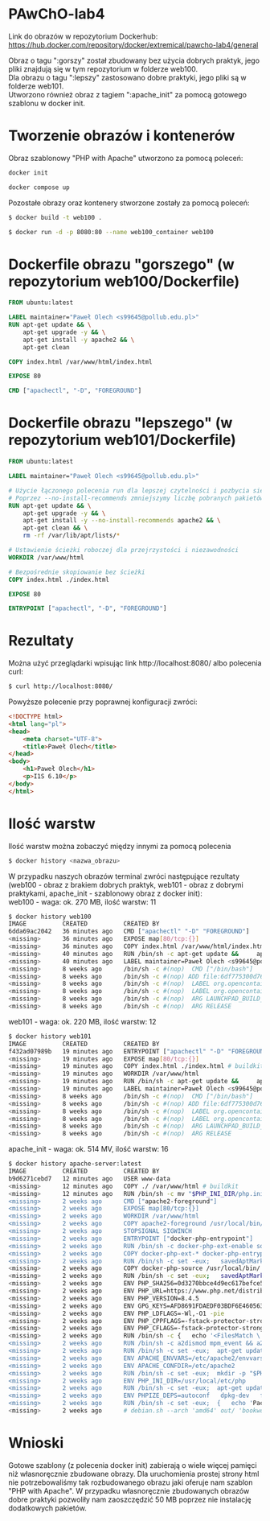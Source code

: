 # PAwChO-lab4

Link do obrazów w repozytorium Dockerhub: https://hub.docker.com/repository/docker/extremical/pawcho-lab4/general

Obraz o tagu ":gorszy" został zbudowany bez użycia dobrych praktyk, jego pliki znajdują się w tym repozytorium w folderze web100.\
Dla obrazu o tagu ":lepszy" zastosowano dobre praktyki, jego pliki są w folderze web101. \
Utworzono również obraz z tagiem ":apache_init" za pomocą gotowego szablonu w docker init.

# Tworzenie obrazów i kontenerów

Obraz szablonowy "PHP with Apache" utworzono za pomocą poleceń:
```bash
docker init
```
```bash
docker compose up
``` 

Pozostałe obrazy oraz kontenery stworzone zostały za pomocą poleceń:
```bash
$ docker build -t web100 .
```
```bash
$ docker run -d -p 8080:80 --name web100_container web100
```

# Dockerfile obrazu "gorszego" (w repozytorium web100/Dockerfile)

```dockerfile
FROM ubuntu:latest

LABEL maintainer="Paweł Olech <s99645@pollub.edu.pl>"
RUN apt-get update && \
    apt-get upgrade -y && \
    apt-get install -y apache2 && \
    apt-get clean

COPY index.html /var/www/html/index.html

EXPOSE 80

CMD ["apachectl", "-D", "FOREGROUND"]
```

# Dockerfile obrazu "lepszego" (w repozytorium web101/Dockerfile)

```dockerfile
FROM ubuntu:latest

LABEL maintainer="Paweł Olech <s99645@pollub.edu.pl>"

# Użycie łączonego polecenia run dla lepszej czytelności i pozbycia się ewentualnych błędów
# Poprzez --no-install-recommends zmniejszymy liczbę pobranych pakietów
RUN apt-get update && \
    apt-get upgrade -y && \
    apt-get install -y --no-install-recommends apache2 && \
    apt-get clean && \
    rm -rf /var/lib/apt/lists/*

# Ustawienie ścieżki roboczej dla przejrzystości i niezawodności
WORKDIR /var/www/html

# Bezpośrednie skopiowanie bez ścieżki
COPY index.html ./index.html

EXPOSE 80

ENTRYPOINT ["apachectl", "-D", "FOREGROUND"]
```

# Rezultaty

Można użyć przeglądarki wpisując link http://localhost:8080/ albo polecenia curl:
```bash
$ curl http://localhost:8080/
```
Powyższe polecenie przy poprawnej konfiguracji zwróci:
```html
<!DOCTYPE html>
<html lang="pl">
<head>
    <meta charset="UTF-8">
    <title>Paweł Olech</title>
</head>
<body>
    <h1>Paweł Olech</h1>
    <p>I1S 6.10</p>
</body>
</html>
```

# Ilość warstw

Ilość warstw można zobaczyć między innymi za pomocą polecenia
```bash
$ docker history <nazwa_obrazu>
```
W przypadku naszych obrazów terminal zwróci następujące rezultaty (web100 - obraz z brakiem dobrych praktyk, web101 - obraz z dobrymi praktykami, apache_init - szablonowy obraz z docker init):\
web100 - waga: ok. 270 MB, ilość warstw: 11
```bash
$ docker history web100
IMAGE          CREATED          CREATED BY                                      SIZE      COMMENT
6dda69ac2042   36 minutes ago   CMD ["apachectl" "-D" "FOREGROUND"]             0B        buildkit.dockerfile.v0
<missing>      36 minutes ago   EXPOSE map[80/tcp:{}]                           0B        buildkit.dockerfile.v0
<missing>      36 minutes ago   COPY index.html /var/www/html/index.html # b…   177B      buildkit.dockerfile.v0
<missing>      40 minutes ago   RUN /bin/sh -c apt-get update &&     apt-get…   191MB     buildkit.dockerfile.v0
<missing>      40 minutes ago   LABEL maintainer=Paweł Olech <s99645@pollub.…   0B        buildkit.dockerfile.v0
<missing>      8 weeks ago      /bin/sh -c #(nop)  CMD ["/bin/bash"]            0B        
<missing>      8 weeks ago      /bin/sh -c #(nop) ADD file:6df775300d76441aa…   78.1MB    
<missing>      8 weeks ago      /bin/sh -c #(nop)  LABEL org.opencontainers.…   0B        
<missing>      8 weeks ago      /bin/sh -c #(nop)  LABEL org.opencontainers.…   0B        
<missing>      8 weeks ago      /bin/sh -c #(nop)  ARG LAUNCHPAD_BUILD_ARCH     0B        
<missing>      8 weeks ago      /bin/sh -c #(nop)  ARG RELEASE                  0B        
```
web101 - waga: ok. 220 MB, ilość warstw: 12
```bash
$ docker history web101
IMAGE          CREATED          CREATED BY                                      SIZE      COMMENT
f432ad07989b   19 minutes ago   ENTRYPOINT ["apachectl" "-D" "FOREGROUND"]      0B        buildkit.dockerfile.v0
<missing>      19 minutes ago   EXPOSE map[80/tcp:{}]                           0B        buildkit.dockerfile.v0
<missing>      19 minutes ago   COPY index.html ./index.html # buildkit         177B      buildkit.dockerfile.v0
<missing>      19 minutes ago   WORKDIR /var/www/html                           0B        buildkit.dockerfile.v0
<missing>      19 minutes ago   RUN /bin/sh -c apt-get update &&     apt-get…   142MB     buildkit.dockerfile.v0
<missing>      19 minutes ago   LABEL maintainer=Paweł Olech <s99645@pollub.…   0B        buildkit.dockerfile.v0
<missing>      8 weeks ago      /bin/sh -c #(nop)  CMD ["/bin/bash"]            0B        
<missing>      8 weeks ago      /bin/sh -c #(nop) ADD file:6df775300d76441aa…   78.1MB    
<missing>      8 weeks ago      /bin/sh -c #(nop)  LABEL org.opencontainers.…   0B        
<missing>      8 weeks ago      /bin/sh -c #(nop)  LABEL org.opencontainers.…   0B        
<missing>      8 weeks ago      /bin/sh -c #(nop)  ARG LAUNCHPAD_BUILD_ARCH     0B        
<missing>      8 weeks ago      /bin/sh -c #(nop)  ARG RELEASE                  0B 
```
apache_init - waga: ok. 514 MV, ilość warstw: 16
```bash
$ docker history apache-server:latest 
IMAGE          CREATED          CREATED BY                                      SIZE      COMMENT
b9d6271cebd7   12 minutes ago   USER www-data                                   0B        buildkit.dockerfile.v0
<missing>      12 minutes ago   COPY ./ /var/www/html # buildkit                1.11kB    buildkit.dockerfile.v0
<missing>      12 minutes ago   RUN /bin/sh -c mv "$PHP_INI_DIR/php.ini-prod…   69kB      buildkit.dockerfile.v0
<missing>      2 weeks ago      CMD ["apache2-foreground"]                      0B        buildkit.dockerfile.v0
<missing>      2 weeks ago      EXPOSE map[80/tcp:{}]                           0B        buildkit.dockerfile.v0
<missing>      2 weeks ago      WORKDIR /var/www/html                           0B        buildkit.dockerfile.v0
<missing>      2 weeks ago      COPY apache2-foreground /usr/local/bin/ # bu…   1.35kB    buildkit.dockerfile.v0
<missing>      2 weeks ago      STOPSIGNAL SIGWINCH                             0B        buildkit.dockerfile.v0
<missing>      2 weeks ago      ENTRYPOINT ["docker-php-entrypoint"]            0B        buildkit.dockerfile.v0
<missing>      2 weeks ago      RUN /bin/sh -c docker-php-ext-enable sodium …   17B       buildkit.dockerfile.v0
<missing>      2 weeks ago      COPY docker-php-ext-* docker-php-entrypoint …   7.21kB    buildkit.dockerfile.v0
<missing>      2 weeks ago      RUN /bin/sh -c set -eux;   savedAptMark="$(a…   59.4MB    buildkit.dockerfile.v0
<missing>      2 weeks ago      COPY docker-php-source /usr/local/bin/ # bui…   587B      buildkit.dockerfile.v0
<missing>      2 weeks ago      RUN /bin/sh -c set -eux;   savedAptMark="$(a…   14.1MB    buildkit.dockerfile.v0
<missing>      2 weeks ago      ENV PHP_SHA256=0d3270bbce4d9ec617befce52458b…   0B        buildkit.dockerfile.v0
<missing>      2 weeks ago      ENV PHP_URL=https://www.php.net/distribution…   0B        buildkit.dockerfile.v0
<missing>      2 weeks ago      ENV PHP_VERSION=8.4.5                           0B        buildkit.dockerfile.v0
<missing>      2 weeks ago      ENV GPG_KEYS=AFD8691FDAEDF03BDF6E460563F15A9…   0B        buildkit.dockerfile.v0
<missing>      2 weeks ago      ENV PHP_LDFLAGS=-Wl,-O1 -pie                    0B        buildkit.dockerfile.v0
<missing>      2 weeks ago      ENV PHP_CPPFLAGS=-fstack-protector-strong -f…   0B        buildkit.dockerfile.v0
<missing>      2 weeks ago      ENV PHP_CFLAGS=-fstack-protector-strong -fpi…   0B        buildkit.dockerfile.v0
<missing>      2 weeks ago      RUN /bin/sh -c {   echo '<FilesMatch \.php$>…   237B      buildkit.dockerfile.v0
<missing>      2 weeks ago      RUN /bin/sh -c a2dismod mpm_event && a2enmod…   68B       buildkit.dockerfile.v0
<missing>      2 weeks ago      RUN /bin/sh -c set -eux;  apt-get update;  a…   49.8MB    buildkit.dockerfile.v0
<missing>      2 weeks ago      ENV APACHE_ENVVARS=/etc/apache2/envvars         0B        buildkit.dockerfile.v0
<missing>      2 weeks ago      ENV APACHE_CONFDIR=/etc/apache2                 0B        buildkit.dockerfile.v0
<missing>      2 weeks ago      RUN /bin/sh -c set -eux;  mkdir -p "$PHP_INI…   0B        buildkit.dockerfile.v0
<missing>      2 weeks ago      ENV PHP_INI_DIR=/usr/local/etc/php              0B        buildkit.dockerfile.v0
<missing>      2 weeks ago      RUN /bin/sh -c set -eux;  apt-get update;  a…   316MB     buildkit.dockerfile.v0
<missing>      2 weeks ago      ENV PHPIZE_DEPS=autoconf   dpkg-dev   file  …   0B        buildkit.dockerfile.v0
<missing>      2 weeks ago      RUN /bin/sh -c set -eux;  {   echo 'Package:…   46B       buildkit.dockerfile.v0
<missing>      2 weeks ago      # debian.sh --arch 'amd64' out/ 'bookworm' '…   74.8MB    debuerreotype 0.15
```

# Wnioski

Gotowe szablony (z polecenia docker init) zabierają o wiele więcej pamięci niż własnoręcznie zbudowane obrazy. Dla uruchomienia prostej strony html nie potrzebowaliśmy tak rozbudowanego obrazu jaki oferuje nam szablon "PHP with Apache". W przypadku własnoręcznie zbudowanych obrazów dobre praktyki pozwoliły nam zaoszczędzić 50 MB poprzez nie instalację dodatkowych pakietów.
